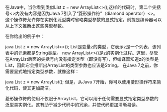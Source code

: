 在Java中，当你看到类似List<String> z = new ArrayList<>();这样的代码时，第二个尖括号<>内没有内容是因为Java 7引入了“菱形操作符”（diamond operator）<>。这个操作符允许你在实例化泛型类时省略类型参数的显式指定，前提是编译器可以从上下文推断出这些类型参数。

在你给出的例子中：

java
List<String> z = new ArrayList<>();
List<String>是变量z的类型，它表示z是一个列表，该列表中的元素都是String类型。
new ArrayList<>()是z的实例化过程。这里，尽管在ArrayList后面的尖括号内没有指定类型（即没有写<String>），但编译器知道z的类型是List<String>，因此它会推断出ArrayList的类型参数也应该是String。
在Java 7之前，你需要显式地指定类型参数，就像这样：

java
List<String> z = new ArrayList<String>();
但是，从Java 7开始，你可以使用菱形操作符来简化代码，使其更加简洁。

菱形操作符的使用不仅限于ArrayList，它可以用于任何需要显式指定类型参数的泛型类实例化。这有助于减少代码中的冗余，并使代码更加清晰易读。